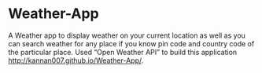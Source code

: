 # Weather-App
  A Weather app to display weather on your current location as well as you can search weather for any place if you know pin code and country code of the particular place. Used “Open Weather API”  to build this application
http://kannan007.github.io/Weather-App/.
